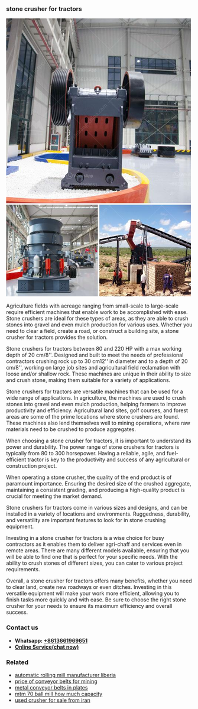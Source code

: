 <h3>stone crusher for tractors</h3><img src='1703042523.jpg' alt=''><p>Agriculture fields with acreage ranging from small-scale to large-scale require efficient machines that enable work to be accomplished with ease. Stone crushers are ideal for these types of areas, as they are able to crush stones into gravel and even mulch production for various uses. Whether you need to clear a field, create a road, or construct a building site, a stone crusher for tractors provides the solution.</p><p>Stone crushers for tractors between 80 and 220 HP with a max working depth of 20 cm/8''. Designed and built to meet the needs of professional contractors crushing rock up to 30 cm12'' in diameter and to a depth of 20 cm/8'', working on large job sites and agricultural field reclamation with loose and/or shallow rock. These machines are unique in their ability to size and crush stone, making them suitable for a variety of applications.</p><p>Stone crushers for tractors are versatile machines that can be used for a wide range of applications. In agriculture, the machines are used to crush stones into gravel and even mulch production, helping farmers to improve productivity and efficiency. Agricultural land sites, golf courses, and forest areas are some of the prime locations where stone crushers are found. These machines also lend themselves well to mining operations, where raw materials need to be crushed to produce aggregates.</p><p>When choosing a stone crusher for tractors, it is important to understand its power and durability. The power range of stone crushers for tractors is typically from 80 to 300 horsepower. Having a reliable, agile, and fuel-efficient tractor is key to the productivity and success of any agricultural or construction project.</p><p>When operating a stone crusher, the quality of the end product is of paramount importance. Ensuring the desired size of the crushed aggregate, maintaining a consistent grading, and producing a high-quality product is crucial for meeting the market demand.</p><p>Stone crushers for tractors come in various sizes and designs, and can be installed in a variety of locations and environments. Ruggedness, durability, and versatility are important features to look for in stone crushing equipment.</p><p>Investing in a stone crusher for tractors is a wise choice for busy contractors as it enables them to deliver agri-chaff and services even in remote areas. There are many different models available, ensuring that you will be able to find one that is perfect for your specific needs. With the ability to crush stones of different sizes, you can cater to various project requirements.</p><p>Overall, a stone crusher for tractors offers many benefits, whether you need to clear land, create new roadways or even ditches. Investing in this versatile equipment will make your work more efficient, allowing you to finish tasks more quickly and with ease. Be sure to choose the right stone crusher for your needs to ensure its maximum efficiency and overall success.</p><h3>Contact us</h3><ul><li><strong>Whatsapp:&nbsp;<a href="https://wa.me/8613661969651">+8613661969651</a></strong></li><li><a href="https://swt.shibang-china.com/?git&amp;zhl&amp;stone crusher for tractors"><strong>Online Service(chat now)</strong></a></li></ul><h3>Related</h3><ul><li><a href='automatic rolling mill manufacturer liberia.md'>automatic rolling mill manufacturer liberia</a></li><li><a href='price of conveyor belts for mining.md'>price of conveyor belts for mining</a></li><li><a href='metal conveyor belts in plates.md'>metal conveyor belts in plates</a></li><li><a href='mtm 70 ball mill how much capacity.md'>mtm 70 ball mill how much capacity</a></li><li><a href='used crusher for sale from iran.md'>used crusher for sale from iran</a></li></ul>
